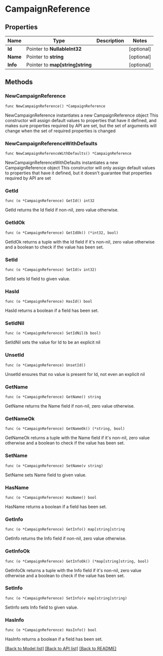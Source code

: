 # CampaignReference

## Properties

Name | Type | Description | Notes
------------ | ------------- | ------------- | -------------
**Id** | Pointer to **NullableInt32** |  | [optional] 
**Name** | Pointer to **string** |  | [optional] 
**Info** | Pointer to **map[string]string** |  | [optional] 

## Methods

### NewCampaignReference

`func NewCampaignReference() *CampaignReference`

NewCampaignReference instantiates a new CampaignReference object
This constructor will assign default values to properties that have it defined,
and makes sure properties required by API are set, but the set of arguments
will change when the set of required properties is changed

### NewCampaignReferenceWithDefaults

`func NewCampaignReferenceWithDefaults() *CampaignReference`

NewCampaignReferenceWithDefaults instantiates a new CampaignReference object
This constructor will only assign default values to properties that have it defined,
but it doesn't guarantee that properties required by API are set

### GetId

`func (o *CampaignReference) GetId() int32`

GetId returns the Id field if non-nil, zero value otherwise.

### GetIdOk

`func (o *CampaignReference) GetIdOk() (*int32, bool)`

GetIdOk returns a tuple with the Id field if it's non-nil, zero value otherwise
and a boolean to check if the value has been set.

### SetId

`func (o *CampaignReference) SetId(v int32)`

SetId sets Id field to given value.

### HasId

`func (o *CampaignReference) HasId() bool`

HasId returns a boolean if a field has been set.

### SetIdNil

`func (o *CampaignReference) SetIdNil(b bool)`

 SetIdNil sets the value for Id to be an explicit nil

### UnsetId
`func (o *CampaignReference) UnsetId()`

UnsetId ensures that no value is present for Id, not even an explicit nil
### GetName

`func (o *CampaignReference) GetName() string`

GetName returns the Name field if non-nil, zero value otherwise.

### GetNameOk

`func (o *CampaignReference) GetNameOk() (*string, bool)`

GetNameOk returns a tuple with the Name field if it's non-nil, zero value otherwise
and a boolean to check if the value has been set.

### SetName

`func (o *CampaignReference) SetName(v string)`

SetName sets Name field to given value.

### HasName

`func (o *CampaignReference) HasName() bool`

HasName returns a boolean if a field has been set.

### GetInfo

`func (o *CampaignReference) GetInfo() map[string]string`

GetInfo returns the Info field if non-nil, zero value otherwise.

### GetInfoOk

`func (o *CampaignReference) GetInfoOk() (*map[string]string, bool)`

GetInfoOk returns a tuple with the Info field if it's non-nil, zero value otherwise
and a boolean to check if the value has been set.

### SetInfo

`func (o *CampaignReference) SetInfo(v map[string]string)`

SetInfo sets Info field to given value.

### HasInfo

`func (o *CampaignReference) HasInfo() bool`

HasInfo returns a boolean if a field has been set.


[[Back to Model list]](../README.md#documentation-for-models) [[Back to API list]](../README.md#documentation-for-api-endpoints) [[Back to README]](../README.md)


